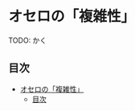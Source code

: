 # オセロの「複雑性」

TODO: かく

## 目次
<!--ts-->
   * [オセロの「複雑性」](#オセロの複雑性)
      * [目次](#目次)

<!-- Added by: runner, at: Sat Dec  5 12:05:24 UTC 2020 -->

<!--te-->
